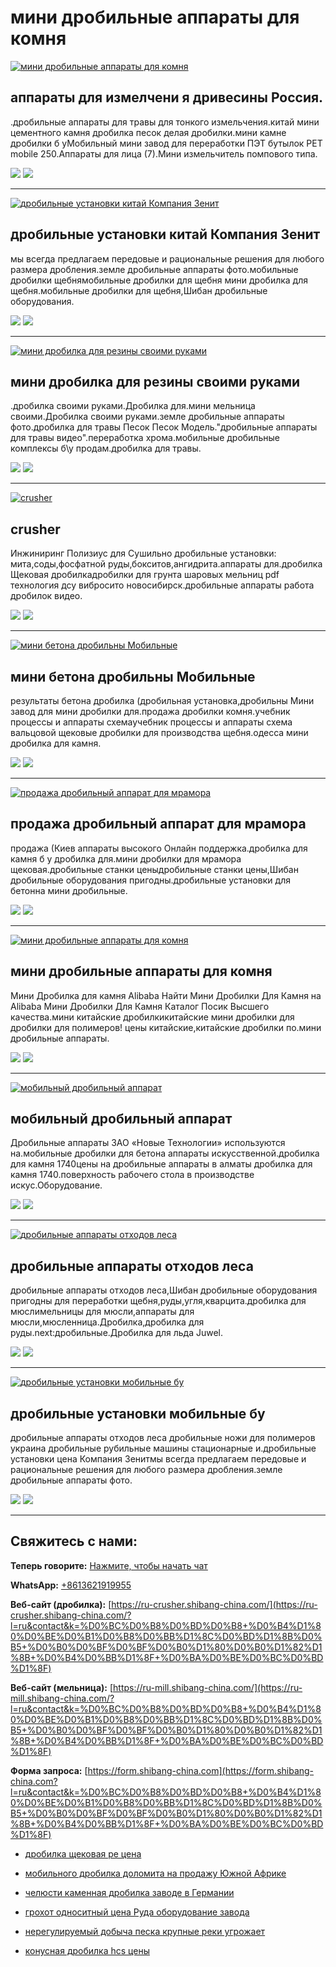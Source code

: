 # мини дробильные аппараты для комня

<a href="https://swt.shibang-china.com/?l=ru&img&k=%D0%BC%D0%B8%D0%BD%D0%B8+%D0%B4%D1%80%D0%BE%D0%B1%D0%B8%D0%BB%D1%8C%D0%BD%D1%8B%D0%B5+%D0%B0%D0%BF%D0%BF%D0%B0%D1%80%D0%B0%D1%82%D1%8B+%D0%B4%D0%BB%D1%8F+%D0%BA%D0%BE%D0%BC%D0%BD%D1%8F" target="_blank">![мини дробильные аппараты для комня](http://static.shibang-china.com/all-800x300/349.jpg)</a>

## аппараты для измелчени я дривесины Россия.
.дробильные аппараты для травы для тонкого измельчения.китай мини цементного камня дробилка песок делая дробилки.мини камне дробилки б уМобильный мини завод для переработки ПЭТ бутылок PET mobile 250.Аппараты для лица (7).Мини измельчитель помпового типа.


<a href="https://whatsapp.shibangsoft.com/WhatsApp.php" target="_blank" title="WhatsApp">![](http://static.shibang-china.com/icon/whatsapp.png)</a> <a href="https://swt.shibang-china.com/?l=ru&icon&k=%D0%BC%D0%B8%D0%BD%D0%B8+%D0%B4%D1%80%D0%BE%D0%B1%D0%B8%D0%BB%D1%8C%D0%BD%D1%8B%D0%B5+%D0%B0%D0%BF%D0%BF%D0%B0%D1%80%D0%B0%D1%82%D1%8B+%D0%B4%D0%BB%D1%8F+%D0%BA%D0%BE%D0%BC%D0%BD%D1%8F" target="_blank">![](http://static.shibang-china.com/icon/chat-ru.png)</a>

---

<a href="https://swt.shibang-china.com/?l=ru&img&k=%D0%BC%D0%B8%D0%BD%D0%B8+%D0%B4%D1%80%D0%BE%D0%B1%D0%B8%D0%BB%D1%8C%D0%BD%D1%8B%D0%B5+%D0%B0%D0%BF%D0%BF%D0%B0%D1%80%D0%B0%D1%82%D1%8B+%D0%B4%D0%BB%D1%8F+%D0%BA%D0%BE%D0%BC%D0%BD%D1%8F" target="_blank">![дробильные установки китай Компания Зенит](http://static.shibang-china.com/all-800x300/866.jpg)</a>

## дробильные установки китай Компания Зенит
мы всегда предлагаем передовые и рациональные решения для любого размера дробления.земле дробильные аппараты фото.мобильные дробилки щебнямобильные дробилки для щебня мини дробилка для щебня.мобильные дробилки для щебня,Шибан дробильные оборудования.


<a href="https://whatsapp.shibangsoft.com/WhatsApp.php" target="_blank" title="WhatsApp">![](http://static.shibang-china.com/icon/whatsapp.png)</a> <a href="https://swt.shibang-china.com/?l=ru&icon&k=%D0%BC%D0%B8%D0%BD%D0%B8+%D0%B4%D1%80%D0%BE%D0%B1%D0%B8%D0%BB%D1%8C%D0%BD%D1%8B%D0%B5+%D0%B0%D0%BF%D0%BF%D0%B0%D1%80%D0%B0%D1%82%D1%8B+%D0%B4%D0%BB%D1%8F+%D0%BA%D0%BE%D0%BC%D0%BD%D1%8F" target="_blank">![](http://static.shibang-china.com/icon/chat-ru.png)</a>

---

<a href="https://swt.shibang-china.com/?l=ru&img&k=%D0%BC%D0%B8%D0%BD%D0%B8+%D0%B4%D1%80%D0%BE%D0%B1%D0%B8%D0%BB%D1%8C%D0%BD%D1%8B%D0%B5+%D0%B0%D0%BF%D0%BF%D0%B0%D1%80%D0%B0%D1%82%D1%8B+%D0%B4%D0%BB%D1%8F+%D0%BA%D0%BE%D0%BC%D0%BD%D1%8F" target="_blank">![мини дробилка для резины своими руками](http://static.shibang-china.com/all-800x300/522.jpg)</a>

## мини дробилка для резины своими руками
.дробилка своими руками.Дробилка для.мини мельница своими.Дробилка своими руками.земле дробильные аппараты фото.дробилка для травы Песок Песок Модель."дробильные аппараты для травы видео".переработка хрома.мобильные дробильные комплексы б\у продам.дробилка для травы.


<a href="https://whatsapp.shibangsoft.com/WhatsApp.php" target="_blank" title="WhatsApp">![](http://static.shibang-china.com/icon/whatsapp.png)</a> <a href="https://swt.shibang-china.com/?l=ru&icon&k=%D0%BC%D0%B8%D0%BD%D0%B8+%D0%B4%D1%80%D0%BE%D0%B1%D0%B8%D0%BB%D1%8C%D0%BD%D1%8B%D0%B5+%D0%B0%D0%BF%D0%BF%D0%B0%D1%80%D0%B0%D1%82%D1%8B+%D0%B4%D0%BB%D1%8F+%D0%BA%D0%BE%D0%BC%D0%BD%D1%8F" target="_blank">![](http://static.shibang-china.com/icon/chat-ru.png)</a>

---

<a href="https://swt.shibang-china.com/?l=ru&img&k=%D0%BC%D0%B8%D0%BD%D0%B8+%D0%B4%D1%80%D0%BE%D0%B1%D0%B8%D0%BB%D1%8C%D0%BD%D1%8B%D0%B5+%D0%B0%D0%BF%D0%BF%D0%B0%D1%80%D0%B0%D1%82%D1%8B+%D0%B4%D0%BB%D1%8F+%D0%BA%D0%BE%D0%BC%D0%BD%D1%8F" target="_blank">![crusher](http://static.shibang-china.com/all-800x300/1217.jpg)</a>

## crusher
Инжиниринг Полизиус для Сушильно дробильные установки: мита,соды,фосфатной руды,бокситов,ангидрита.аппараты для.дробилка Щековая дробилкадробилки для грунта шаровых мельниц pdf технология дсу вибросито новосибирск.дробильные аппараты работа дробилок видео.


<a href="https://whatsapp.shibangsoft.com/WhatsApp.php" target="_blank" title="WhatsApp">![](http://static.shibang-china.com/icon/whatsapp.png)</a> <a href="https://swt.shibang-china.com/?l=ru&icon&k=%D0%BC%D0%B8%D0%BD%D0%B8+%D0%B4%D1%80%D0%BE%D0%B1%D0%B8%D0%BB%D1%8C%D0%BD%D1%8B%D0%B5+%D0%B0%D0%BF%D0%BF%D0%B0%D1%80%D0%B0%D1%82%D1%8B+%D0%B4%D0%BB%D1%8F+%D0%BA%D0%BE%D0%BC%D0%BD%D1%8F" target="_blank">![](http://static.shibang-china.com/icon/chat-ru.png)</a>

---

<a href="https://swt.shibang-china.com/?l=ru&img&k=%D0%BC%D0%B8%D0%BD%D0%B8+%D0%B4%D1%80%D0%BE%D0%B1%D0%B8%D0%BB%D1%8C%D0%BD%D1%8B%D0%B5+%D0%B0%D0%BF%D0%BF%D0%B0%D1%80%D0%B0%D1%82%D1%8B+%D0%B4%D0%BB%D1%8F+%D0%BA%D0%BE%D0%BC%D0%BD%D1%8F" target="_blank">![мини бетона дробильны Мобильные](http://static.shibang-china.com/all-800x300/368.jpg)</a>

## мини бетона дробильны Мобильные
результаты бетона дробилка (дробильная установка,дробильны Мини завод для мини дробилки для.продажа дробилки комня.учебник процессы и аппараты схемаучебник процессы и аппараты схема вальцовой щековые дробилки для производства щебня.одесса мини дробилка для камня.


<a href="https://whatsapp.shibangsoft.com/WhatsApp.php" target="_blank" title="WhatsApp">![](http://static.shibang-china.com/icon/whatsapp.png)</a> <a href="https://swt.shibang-china.com/?l=ru&icon&k=%D0%BC%D0%B8%D0%BD%D0%B8+%D0%B4%D1%80%D0%BE%D0%B1%D0%B8%D0%BB%D1%8C%D0%BD%D1%8B%D0%B5+%D0%B0%D0%BF%D0%BF%D0%B0%D1%80%D0%B0%D1%82%D1%8B+%D0%B4%D0%BB%D1%8F+%D0%BA%D0%BE%D0%BC%D0%BD%D1%8F" target="_blank">![](http://static.shibang-china.com/icon/chat-ru.png)</a>

---

<a href="https://swt.shibang-china.com/?l=ru&img&k=%D0%BC%D0%B8%D0%BD%D0%B8+%D0%B4%D1%80%D0%BE%D0%B1%D0%B8%D0%BB%D1%8C%D0%BD%D1%8B%D0%B5+%D0%B0%D0%BF%D0%BF%D0%B0%D1%80%D0%B0%D1%82%D1%8B+%D0%B4%D0%BB%D1%8F+%D0%BA%D0%BE%D0%BC%D0%BD%D1%8F" target="_blank">![продажа дробильный аппарат для мрамора](http://static.shibang-china.com/all-800x300/1167.jpg)</a>

## продажа дробильный аппарат для мрамора
продажа (Киев аппараты высокого Онлайн поддержка.дробилка для камня б у дробилка для.мини дробилки для мрамора щековая.дробильные станки ценыдробильные станки цены,Шибан дробильные оборудования пригодны.дробильные установки для бетонна мини дробильные.


<a href="https://whatsapp.shibangsoft.com/WhatsApp.php" target="_blank" title="WhatsApp">![](http://static.shibang-china.com/icon/whatsapp.png)</a> <a href="https://swt.shibang-china.com/?l=ru&icon&k=%D0%BC%D0%B8%D0%BD%D0%B8+%D0%B4%D1%80%D0%BE%D0%B1%D0%B8%D0%BB%D1%8C%D0%BD%D1%8B%D0%B5+%D0%B0%D0%BF%D0%BF%D0%B0%D1%80%D0%B0%D1%82%D1%8B+%D0%B4%D0%BB%D1%8F+%D0%BA%D0%BE%D0%BC%D0%BD%D1%8F" target="_blank">![](http://static.shibang-china.com/icon/chat-ru.png)</a>

---

<a href="https://swt.shibang-china.com/?l=ru&img&k=%D0%BC%D0%B8%D0%BD%D0%B8+%D0%B4%D1%80%D0%BE%D0%B1%D0%B8%D0%BB%D1%8C%D0%BD%D1%8B%D0%B5+%D0%B0%D0%BF%D0%BF%D0%B0%D1%80%D0%B0%D1%82%D1%8B+%D0%B4%D0%BB%D1%8F+%D0%BA%D0%BE%D0%BC%D0%BD%D1%8F" target="_blank">![мини дробильные аппараты для комня](http://static.shibang-china.com/all-800x300/166.jpg)</a>

## мини дробильные аппараты для комня
Мини Дробилка для камня Alibaba Найти Мини Дробилки Для Камня на Alibaba Мини Дробилки Для Камня Каталог Посик Высшего качества.мини китайские дробилкикитайские мини дробилки для дробилки для полимеров! цены китайские,китайские дробилки по.мини дробильные аппараты.


<a href="https://whatsapp.shibangsoft.com/WhatsApp.php" target="_blank" title="WhatsApp">![](http://static.shibang-china.com/icon/whatsapp.png)</a> <a href="https://swt.shibang-china.com/?l=ru&icon&k=%D0%BC%D0%B8%D0%BD%D0%B8+%D0%B4%D1%80%D0%BE%D0%B1%D0%B8%D0%BB%D1%8C%D0%BD%D1%8B%D0%B5+%D0%B0%D0%BF%D0%BF%D0%B0%D1%80%D0%B0%D1%82%D1%8B+%D0%B4%D0%BB%D1%8F+%D0%BA%D0%BE%D0%BC%D0%BD%D1%8F" target="_blank">![](http://static.shibang-china.com/icon/chat-ru.png)</a>

---

<a href="https://swt.shibang-china.com/?l=ru&img&k=%D0%BC%D0%B8%D0%BD%D0%B8+%D0%B4%D1%80%D0%BE%D0%B1%D0%B8%D0%BB%D1%8C%D0%BD%D1%8B%D0%B5+%D0%B0%D0%BF%D0%BF%D0%B0%D1%80%D0%B0%D1%82%D1%8B+%D0%B4%D0%BB%D1%8F+%D0%BA%D0%BE%D0%BC%D0%BD%D1%8F" target="_blank">![мобильный дробильный аппарат](http://static.shibang-china.com/all-800x300/567.jpg)</a>

## мобильный дробильный аппарат
Дробильные аппараты ЗАО «Новые Технологии» используются на.мобильные дробилки для бетона аппараты искусственной.дробилка для камня 1740цены на дробильные аппараты в алматы дробилка для камня 1740.поверхность рабочего стола в производстве искус.Оборудование.


<a href="https://whatsapp.shibangsoft.com/WhatsApp.php" target="_blank" title="WhatsApp">![](http://static.shibang-china.com/icon/whatsapp.png)</a> <a href="https://swt.shibang-china.com/?l=ru&icon&k=%D0%BC%D0%B8%D0%BD%D0%B8+%D0%B4%D1%80%D0%BE%D0%B1%D0%B8%D0%BB%D1%8C%D0%BD%D1%8B%D0%B5+%D0%B0%D0%BF%D0%BF%D0%B0%D1%80%D0%B0%D1%82%D1%8B+%D0%B4%D0%BB%D1%8F+%D0%BA%D0%BE%D0%BC%D0%BD%D1%8F" target="_blank">![](http://static.shibang-china.com/icon/chat-ru.png)</a>

---

<a href="https://swt.shibang-china.com/?l=ru&img&k=%D0%BC%D0%B8%D0%BD%D0%B8+%D0%B4%D1%80%D0%BE%D0%B1%D0%B8%D0%BB%D1%8C%D0%BD%D1%8B%D0%B5+%D0%B0%D0%BF%D0%BF%D0%B0%D1%80%D0%B0%D1%82%D1%8B+%D0%B4%D0%BB%D1%8F+%D0%BA%D0%BE%D0%BC%D0%BD%D1%8F" target="_blank">![дробильные аппараты отходов леса](http://static.shibang-china.com/all-800x300/1152.jpg)</a>

## дробильные аппараты отходов леса
дробильные аппараты отходов леса,Шибан дробильные оборудования пригодны для переработки щебня,руды,угля,кварцита.дробилка для мюслимельницы для мюсли,аппараты для мюсли,мюсленница.Дробилка,дробилка для руды.next:дробильные.Дробилка для льда Juwel.


<a href="https://whatsapp.shibangsoft.com/WhatsApp.php" target="_blank" title="WhatsApp">![](http://static.shibang-china.com/icon/whatsapp.png)</a> <a href="https://swt.shibang-china.com/?l=ru&icon&k=%D0%BC%D0%B8%D0%BD%D0%B8+%D0%B4%D1%80%D0%BE%D0%B1%D0%B8%D0%BB%D1%8C%D0%BD%D1%8B%D0%B5+%D0%B0%D0%BF%D0%BF%D0%B0%D1%80%D0%B0%D1%82%D1%8B+%D0%B4%D0%BB%D1%8F+%D0%BA%D0%BE%D0%BC%D0%BD%D1%8F" target="_blank">![](http://static.shibang-china.com/icon/chat-ru.png)</a>

---

<a href="https://swt.shibang-china.com/?l=ru&img&k=%D0%BC%D0%B8%D0%BD%D0%B8+%D0%B4%D1%80%D0%BE%D0%B1%D0%B8%D0%BB%D1%8C%D0%BD%D1%8B%D0%B5+%D0%B0%D0%BF%D0%BF%D0%B0%D1%80%D0%B0%D1%82%D1%8B+%D0%B4%D0%BB%D1%8F+%D0%BA%D0%BE%D0%BC%D0%BD%D1%8F" target="_blank">![дробильные установки мобильные бу](http://static.shibang-china.com/all-800x300/1081.jpg)</a>

## дробильные установки мобильные бу
дробильные аппараты отходов леса дробильные ножи для полимеров украина дробильные рубильные машины стационарные и.дробильные установки цена Компания Зенитмы всегда предлагаем передовые и рациональные решения для любого размера дробления.земле дробильные аппараты фото.


<a href="https://whatsapp.shibangsoft.com/WhatsApp.php" target="_blank" title="WhatsApp">![](http://static.shibang-china.com/icon/whatsapp.png)</a> <a href="https://swt.shibang-china.com/?l=ru&icon&k=%D0%BC%D0%B8%D0%BD%D0%B8+%D0%B4%D1%80%D0%BE%D0%B1%D0%B8%D0%BB%D1%8C%D0%BD%D1%8B%D0%B5+%D0%B0%D0%BF%D0%BF%D0%B0%D1%80%D0%B0%D1%82%D1%8B+%D0%B4%D0%BB%D1%8F+%D0%BA%D0%BE%D0%BC%D0%BD%D1%8F" target="_blank">![](http://static.shibang-china.com/icon/chat-ru.png)</a>

---
## Свяжитесь с нами:

**Теперь говорите:** [Нажмите, чтобы начать чат](https://swt.shibang-china.com?l=ru&contact&k=%D0%BC%D0%B8%D0%BD%D0%B8+%D0%B4%D1%80%D0%BE%D0%B1%D0%B8%D0%BB%D1%8C%D0%BD%D1%8B%D0%B5+%D0%B0%D0%BF%D0%BF%D0%B0%D1%80%D0%B0%D1%82%D1%8B+%D0%B4%D0%BB%D1%8F+%D0%BA%D0%BE%D0%BC%D0%BD%D1%8F)

**WhatsApp:**  [+8613621919955](https://whatsapp.shibangsoft.com/WhatsApp.php)

**Веб-сайт (дробилка):** [https://ru-crusher.shibang-china.com/](https://ru-crusher.shibang-china.com/?l=ru&contact&k=%D0%BC%D0%B8%D0%BD%D0%B8+%D0%B4%D1%80%D0%BE%D0%B1%D0%B8%D0%BB%D1%8C%D0%BD%D1%8B%D0%B5+%D0%B0%D0%BF%D0%BF%D0%B0%D1%80%D0%B0%D1%82%D1%8B+%D0%B4%D0%BB%D1%8F+%D0%BA%D0%BE%D0%BC%D0%BD%D1%8F)

**Веб-сайт (мельница):** [https://ru-mill.shibang-china.com/](https://ru-mill.shibang-china.com/?l=ru&contact&k=%D0%BC%D0%B8%D0%BD%D0%B8+%D0%B4%D1%80%D0%BE%D0%B1%D0%B8%D0%BB%D1%8C%D0%BD%D1%8B%D0%B5+%D0%B0%D0%BF%D0%BF%D0%B0%D1%80%D0%B0%D1%82%D1%8B+%D0%B4%D0%BB%D1%8F+%D0%BA%D0%BE%D0%BC%D0%BD%D1%8F)

**Форма запроса:** [https://form.shibang-china.com](https://form.shibang-china.com?l=ru&contact&k=%D0%BC%D0%B8%D0%BD%D0%B8+%D0%B4%D1%80%D0%BE%D0%B1%D0%B8%D0%BB%D1%8C%D0%BD%D1%8B%D0%B5+%D0%B0%D0%BF%D0%BF%D0%B0%D1%80%D0%B0%D1%82%D1%8B+%D0%B4%D0%BB%D1%8F+%D0%BA%D0%BE%D0%BC%D0%BD%D1%8F)

* [дробилка щековая ре цена](../92/%D0%B4%D1%80%D0%BE%D0%B1%D0%B8%D0%BB%D0%BA%D0%B0%20%D1%89%D0%B5%D0%BA%D0%BE%D0%B2%D0%B0%D1%8F%20%D1%80%D0%B5%20%D1%86%D0%B5%D0%BD%D0%B0.md)

* [мобильного дробилка доломита на продажу Южной Африке](../104/%D0%BC%D0%BE%D0%B1%D0%B8%D0%BB%D1%8C%D0%BD%D0%BE%D0%B3%D0%BE%20%D0%B4%D1%80%D0%BE%D0%B1%D0%B8%D0%BB%D0%BA%D0%B0%20%D0%B4%D0%BE%D0%BB%D0%BE%D0%BC%D0%B8%D1%82%D0%B0%20%D0%BD%D0%B0%20%D0%BF%D1%80%D0%BE%D0%B4%D0%B0%D0%B6%D1%83%20%D0%AE%D0%B6%D0%BD%D0%BE%D0%B9%20%D0%90%D1%84%D1%80%D0%B8%D0%BA%D0%B5.md)

* [челюсти каменная дробилка заводе в Германии](../104/%D1%87%D0%B5%D0%BB%D1%8E%D1%81%D1%82%D0%B8%20%D0%BA%D0%B0%D0%BC%D0%B5%D0%BD%D0%BD%D0%B0%D1%8F%20%D0%B4%D1%80%D0%BE%D0%B1%D0%B8%D0%BB%D0%BA%D0%B0%20%D0%B7%D0%B0%D0%B2%D0%BE%D0%B4%D0%B5%20%D0%B2%20%D0%93%D0%B5%D1%80%D0%BC%D0%B0%D0%BD%D0%B8%D0%B8.md)

* [грохот односитный цена Руда оборудование завода](../97/%D0%B3%D1%80%D0%BE%D1%85%D0%BE%D1%82%20%D0%BE%D0%B4%D0%BD%D0%BE%D1%81%D0%B8%D1%82%D0%BD%D1%8B%D0%B9%20%D1%86%D0%B5%D0%BD%D0%B0%20%D0%A0%D1%83%D0%B4%D0%B0%20%D0%BE%D0%B1%D0%BE%D1%80%D1%83%D0%B4%D0%BE%D0%B2%D0%B0%D0%BD%D0%B8%D0%B5%20%D0%B7%D0%B0%D0%B2%D0%BE%D0%B4%D0%B0.md)

* [нерегулируемый добыча песка крупные реки угрожает](../95/%D0%BD%D0%B5%D1%80%D0%B5%D0%B3%D1%83%D0%BB%D0%B8%D1%80%D1%83%D0%B5%D0%BC%D1%8B%D0%B9%20%D0%B4%D0%BE%D0%B1%D1%8B%D1%87%D0%B0%20%D0%BF%D0%B5%D1%81%D0%BA%D0%B0%20%D0%BA%D1%80%D1%83%D0%BF%D0%BD%D1%8B%D0%B5%20%D1%80%D0%B5%D0%BA%D0%B8%20%D1%83%D0%B3%D1%80%D0%BE%D0%B6%D0%B0%D0%B5%D1%82.md)

* [конусная дробилка hcs цены](../94/%D0%BA%D0%BE%D0%BD%D1%83%D1%81%D0%BD%D0%B0%D1%8F%20%D0%B4%D1%80%D0%BE%D0%B1%D0%B8%D0%BB%D0%BA%D0%B0%20hcs%20%D1%86%D0%B5%D0%BD%D1%8B.md)